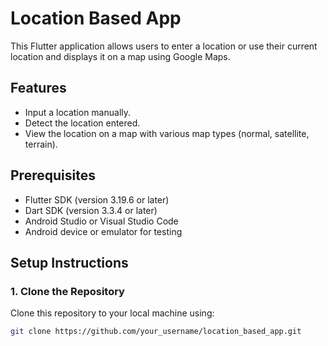 # Location Based App

This Flutter application allows users to enter a location or use their current location and displays it on a map using Google Maps.

## Features
- Input a location manually.
- Detect the location entered.
- View the location on a map with various map types (normal, satellite, terrain).

## Prerequisites
- Flutter SDK (version 3.19.6 or later)
- Dart SDK (version 3.3.4 or later)
- Android Studio or Visual Studio Code
- Android device or emulator for testing

## Setup Instructions

### 1. Clone the Repository
Clone this repository to your local machine using:
```bash
git clone https://github.com/your_username/location_based_app.git
